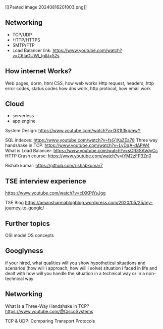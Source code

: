 ![[Pasted image 20240816201003.png]]
## Networking
- TCP/UDP
- HTTP/HTTPS
- SMTP/FTP
- Load Balancer
link: https://www.youtube.com/watch?v=C6IaGUWl_Ig&t=52s

## How internet Works?
Web pages, dorm, html CSS, how web works
Http request, headers, http error codes, status codes
how dns work, http protocol, how email work

## Cloud
- serverless
- app engine

System Design: https://www.youtube.com/watch?v=l3X1t3kpmwY

SQL indeces: https://www.youtube.com/watch?v=fsG1XaZEa78
Three way handshake in TCP: https://www.youtube.com/watch?v=LyDqA-dAPW4
What is Load Balancer: https://www.youtube.com/watch?v=sCR3SAVdyCc
HTTP Crash course: https://www.youtube.com/watch?v=iYM2zFP3Zn0

Rishab kumar: https://github.com/rishabkumar7

## TSE interview experience
https://www.youtube.com/watch?v=clXKPjYsJgg

TSE Blog
https://amansharmablogblog.wordpress.com/2020/05/25/my-journey-to-google/

## Further topics
OSI model
OS concepts

## Googlyness
if your hired, what qualities will you show
hypothetical situations and scenarios (how will i approach, how will i solve)
situation i faced in life and dealt with 
how will you handle the situation in a technical way or in a non-technical way


## Networking
What Is a Three-Way Handshake in TCP?
https://www.youtube.com/@CiscoSystems

TCP & UDP: Comparing Transport Protocols

